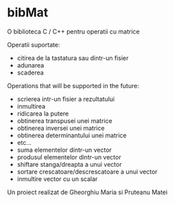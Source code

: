 # bibMat
 O biblioteca C / C++ pentru operatii cu matrice

Operatii suportate:
 - citirea de la tastatura sau dintr-un fisier
 - adunarea
 - scaderea

Operations that will be supported in the future:
 - scrierea intr-un fisier a rezultatului
 - inmultirea
 - ridicarea la putere
 - obtinerea transpusei unei matrice
 - obtinerea inversei unei matrice
 - obtinerea determinantului unei matrice
 - etc...
 - suma elementelor dintr-un vector
 - produsul elementelor dintr-un vector
 - shiftare stanga/dreapta a unui vector
 - sortare crescatoare/descrescatoare a unui vector
 - inmultire vector cu un scalar




Un proiect realizat de Gheorghiu Maria si Pruteanu Matei
